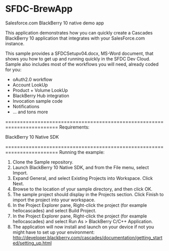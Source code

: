 SFDC-BrewApp
============

Salesforce.com BlackBerry 10 native demo app

This application demonstrates how you can quickly create a Cascades BlackBerry 10 application that integrates with your SalesForce.com instance.

This sample provides a SFDCSetupv04.docx, MS-Word document, that shows you how to get up and running quickly in the SFDC Dev Cloud.
Sample also includes most of the workflows you will need, already coded for you:

  * oAuth2.0 workflow
  * Account LookUp
  * Product + Volume LookUp
  * BlackBerry Hub integration
  * Invocation sample code
  * Notifications
  * ... and tons more

========================================================================
Requirements:

BlackBerry 10 Native SDK

========================================================================
Running the example:

1. Clone the Sample repository.
2. Launch BlackBerry 10 Native SDK, and from the File menu, select Import.
3. Expand General, and select Existing Projects into Workspace. Click Next.
4. Browse to the location of your sample directory, and then click OK.
5. The sample project should display in the Projects section. 
   Click Finish to import the project into your workspace.
6. In the Project Explorer pane, Right-click the project (for example hellocascades) 
   and select Build Project.
7. In the Project Explorer pane, Right-click the project (for example hellocascades) 
   and select Run As > BlackBerry C/C++ Application.
8. The application will now install and launch on your device if not you might
   have to set up your environment: 
   http://developer.blackberry.com/cascades/documentation/getting_started/setting_up.html
